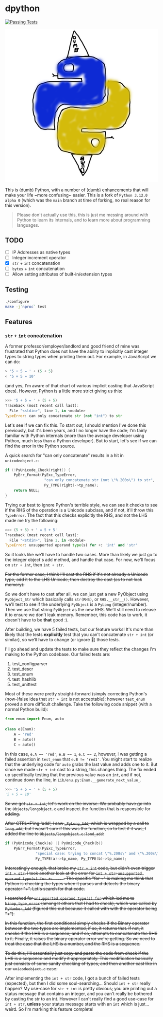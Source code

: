 # dpython

[![Passing Tests](https://github.com/CuckooEXE/dpython/actions/workflows/build.yml/badge.svg)](https://github.com/CuckooEXE/dpython/actions/workflows/build.yml)

![dpython logo](dpython.png)

This is (dumb) Python, with a number of (dumb) enhancements that will make your life ~more confusing~ easier. This is a fork of `Python 3.12.0 alpha 0` (which was the `main` branch at time of forking, no real reason for this version). 

> Please don't actually use this, this is just me messing around with Python to learn its internals, and to learn more about programming languages.

## TODO

 - [ ] IP Addresses as native types
 - [ ] Integer increment operator
 - [x] `str` + `int` concatenation
 - [ ] `bytes` + `int` concatenation
 - [ ] Allow setting attributes of built-in/extension types

## Testing

```bash
./configure
make -j`nproc` test
```

## Features

### `str` + `int` concatenation

A former professor/employer/landlord and good friend of mine was frustrated that Python does not have the ability to implicitly cast integer types to string types when printing them out. For example, in JavaScript we can do:

```javascript
> '5 + 5 = ' + (5 + 5)
< '5 + 5 = 10'
```

(and yes, I'm aware of that chart of various implicit casting that JavaScript does). However, Python is a little more strict giving us this:

```python
>>> '5 + 5 = ' + (5 + 5)
Traceback (most recent call last):
  File "<stdin>", line 1, in <module>
TypeError: can only concatenate str (not "int") to str
```

Let's see if we can fix this. To start out, I should mention I've done this previously, but it's been years, and I no longer have the code; I'm fairly familiar with Python internals (more than the average developer using Python, much less than a Python developer). But to start, let's see if we can find the error in the Python source.

A quick search for "can only concatenate" results in a hit in `unicodeobject.c`:

```c
if (!PyUnicode_Check(right)) {
    PyErr_Format(PyExc_TypeError,
                  "can only concatenate str (not \"%.200s\") to str",
                  Py_TYPE(right)->tp_name);
    return NULL;
}
```

Trying our best to ignore Python's terrible style, we can see it checks to see if the RHS of the operation is a Unicode subclass, and if not, it'll throw this `TypeError`. The fact that this checks explicitly the RHS, and not the LHS made me try the following:

```python
>>> (5 + 5) + ' = 5 + 5'
Traceback (most recent call last):
  File "<stdin>", line 1, in <module>
TypeError: unsupported operand type(s) for +: 'int' and 'str'
```

So it looks like we'll have to handle two cases. More than likely we just go to the integer object's add method, and handle that case. For now, we'll focus on `str + int`, then `int + str`.

~~For the former case, I think I'll cast the RHS if it's not already a Unicode type, add it to the LHS Unicode, then destroy the cast (as to not leak memory).~~

So we don't have to cast after all, we can just get a new PyObject using `PyObject_Str` which basically calls `str(RHS)`, or `RHS.__str__()`. However, we'll test to see if the underlying `PyObject` is a `PyLong` (integer/number). Then we use that string `PyObject` as the new RHS. We'll still need to release it to ensure we don't leak memory. Remember, this code has to work, it doesn't have to be __that__ good :).

After building, we have 5 failed tests, but our feature works! It's more than likely that the tests __explicitly__ test that you can't concatenate `str + int` (or similar), so we'll have to change (or ignore :eyes:) those tests.

I'll go ahead and update the tests to make sure they reflect the changes I'm making to the Python codebase. Our failed tests are:

1. test_configparser
2. test_descr
3. test_enum
4. test_hashlib
5. test_unittest

Most of these were pretty straight-forward (simply correcting Python's (now-)false idea that `str + int` is not acceptable); however `test_enum` proved a more difficult challenge. Take the following code snippet (with a normal Python build):

```python
from enum import Enum, auto

class e(Enum):
    A = 'red'
    B = auto()
    C = auto()
```

In this case, `e.A == 'red'`, `e.B == 1`, `e.C == 2`, however, I was getting a failed assertion in `test_enum` that `e.B != 'red1'`. You might start to realize that the underlying code for `auto` grabs the last value and adds one to it. But since we made `str + int` cast to a string, this changes thing. The fix ended up specifically testing that the previous value was an `int`, and if not, continue down the line, in `Lib/enu.py:Enum.__generate_next_value_`.


```python
>>> '5 + 5 = ' + (5 + 5)
'5 + 5 = 10'
```

~~So we got `str + int`, let's work on the inverse. We probably have go into the `Objects/longobject.c` and inspect the function that is responsible for adding.~~

~~After CTRL+F'ing 'add', I saw `_PyLong_Add`, which is wrapped by a call to `long_add`, but I wasn't sure if this was the function, so to test if it was, I added the line to `Objects/longobject.c:lond_add`:~~

```c
if (PyUnicode_Check(a) || PyUnicode_Check(b))
    PyErr_Format(PyExc_TypeError,
              "special case: trying to concat \"%.200s\" and \"%.200s\"",
              Py_TYPE(a)->tp_name, Py_TYPE(b)->tp_name);
```

~~Interestingly enough, that broke my `str + int` code, but didn't even trigger `int + str`. I took another look at the error for `int + str`: `unsupported operand type(s) for +: ... `. The specific "for +" is making me think that Python is checking the types when it parses and detects the binary operator "+". Let's search for that code.~~ 

~~I searched for `unsupported operand type(s) for` which led me to `binop_type_error` (amongst others that I had to check), which was called by `PyNumber_Add` (figured this out because it called with with the operator being "+").~~

~~In this function, the first conditional simply checks if the Binary operator between the two types are implemented, if so, it returns that. If not, it checks if the LHS is a sequence, and if so, attempts to concatenate the RHS to it. Finally, it raises the binary operator error we're getting. So we need to treat the case that the LHS is a number, and the RHS is a sequence.~~

~~To do this, I'll essentially just copy and paste the code from check if the LHS is a sequence and modify it appropriately. This modification basically just consists of some sanity checking of types, and then another cast like in our `unicodeobject.c` case.~~

After implementing the `int + str` code, I got a bunch of failed tests (expected), but then I did some soul-searching... Should `int + str` really happen? My use-case for `str + int` is pretty obvious; you are printing out a status message that contains an integer, and you can't really be bothered by casting the str to an int. However I can't really find a good use-case for `int + str`, __unless__ your status message starts with an `int` which is just... weird. So I'm marking this feature complete!